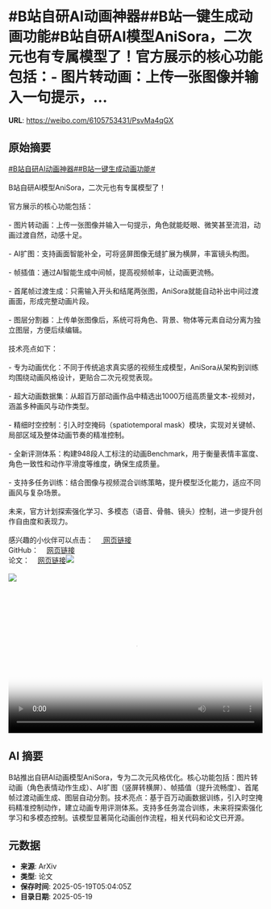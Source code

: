 # #B站自研AI动画神器##B站一键生成动画功能#B站自研AI模型AniSora，二次元也有专属模型了！官方展示的核心功能包括：- 图片转动画：上传一张图像并输入一句提示，...

**URL**: https://weibo.com/6105753431/PsvMa4qGX

## 原始摘要

<a href="https://m.weibo.cn/search?containerid=231522type%3D1%26t%3D10%26q%3D%23B%E7%AB%99%E8%87%AA%E7%A0%94AI%E5%8A%A8%E7%94%BB%E7%A5%9E%E5%99%A8%23&amp;extparam=%23B%E7%AB%99%E8%87%AA%E7%A0%94AI%E5%8A%A8%E7%94%BB%E7%A5%9E%E5%99%A8%23" data-hide=""><span class="surl-text">#B站自研AI动画神器#</span></a><a href="https://m.weibo.cn/search?containerid=231522type%3D1%26t%3D10%26q%3D%23B%E7%AB%99%E4%B8%80%E9%94%AE%E7%94%9F%E6%88%90%E5%8A%A8%E7%94%BB%E5%8A%9F%E8%83%BD%23&amp;extparam=%23B%E7%AB%99%E4%B8%80%E9%94%AE%E7%94%9F%E6%88%90%E5%8A%A8%E7%94%BB%E5%8A%9F%E8%83%BD%23" data-hide=""><span class="surl-text">#B站一键生成动画功能#</span></a><br><br>B站自研AI模型AniSora，二次元也有专属模型了！<br><br>官方展示的核心功能包括：<br><br>- 图片转动画：上传一张图像并输入一句提示，角色就能眨眼、微笑甚至流泪，动画过渡自然，动感十足。<br><br>- AI扩图：支持画面智能补全，可将竖屏图像无缝扩展为横屏，丰富镜头构图。<br><br>- 帧插值：通过AI智能生成中间帧，提高视频帧率，让动画更流畅。<br><br>- 首尾帧过渡生成：只需输入开头和结尾两张图，AniSora就能自动补出中间过渡画面，形成完整动画片段。<br><br>- 图层分割器：上传单张图像后，系统可将角色、背景、物体等元素自动分离为独立图层，方便后续编辑。<br><br>技术亮点如下：<br><br>- 专为动画优化：不同于传统追求真实感的视频生成模型，AniSora从架构到训练均围绕动画风格设计，更贴合二次元视觉表现。<br><br>- 超大动画数据集：从超百万部动画作品中精选出1000万组高质量文本-视频对，涵盖多种画风与动作类型。<br><br>- 精细时空控制：引入时空掩码（spatiotemporal mask）模块，实现对关键帧、局部区域及整体动画节奏的精准控制。<br><br>- 全新评测体系：构建948段人工标注的动画Benchmark，用于衡量表情丰富度、角色一致性和动作平滑度等维度，确保生成质量。<br><br>- 支持多任务训练：结合图像与视频混合训练策略，提升模型泛化能力，适应不同画风与复杂场景。<br><br>未来，官方计划探索强化学习、多模态（语音、骨骼、镜头）控制，进一步提升创作自由度和表现力。<br><br>感兴趣的小伙伴可以点击：<a href="https://komiko.app/zh-CN/video/AniSora" data-hide=""><span class="url-icon"><img style="width: 1rem;height: 1rem" src="https://h5.sinaimg.cn/upload/2015/09/25/3/timeline_card_small_web_default.png" referrerpolicy="no-referrer"></span> <span class="surl-text">网页链接</span></a><br>GitHub：<a href="https://weibo.cn/sinaurl?u=https%3A%2F%2Fgithub.com%2Fbilibili%2FIndex-anisora" data-hide=""><span class="url-icon"><img style="width: 1rem;height: 1rem" src="https://h5.sinaimg.cn/upload/2015/09/25/3/timeline_card_small_web_default.png" referrerpolicy="no-referrer"></span><span class="surl-text">网页链接</span></a><br>论文：<a href="https://weibo.cn/sinaurl?u=https%3A%2F%2Farxiv.org%2Fabs%2F2412.10255" data-hide=""><span class="url-icon"><img style="width: 1rem;height: 1rem" src="https://h5.sinaimg.cn/upload/2015/09/25/3/timeline_card_small_web_default.png" referrerpolicy="no-referrer"></span><span class="surl-text">网页链接</span></a><img style="" src="https://tvax3.sinaimg.cn/large/006Fd7o3ly1i1kkbs9auqj31hc0u075u.jpg" referrerpolicy="no-referrer"><br><br><img style="" src="https://tvax1.sinaimg.cn/large/006Fd7o3gy1i1kkb7qohvg31400kqkjn.gif" referrerpolicy="no-referrer"><br><br><br clear="both"><div style="clear: both"></div><video controls="controls" poster="https://tvax1.sinaimg.cn/orj480/006Fd7o3ly1i1kkbrtrg2j31hc0u075u.jpg" style="width: 100%"><source src="https://f.video.weibocdn.com/o0/4ZF8116olx08omoNAtQ401041200o4lx0E010.mp4?label=mp4_720p&amp;template=1280x720.25.0&amp;ori=0&amp;ps=1CwnkDw1GXwCQx&amp;Expires=1747634473&amp;ssig=mE3xXzDTKY&amp;KID=unistore,video"><source src="https://f.video.weibocdn.com/o0/c9MnrWhzlx08omoM7RkY01041200cISU0E010.mp4?label=mp4_hd&amp;template=852x480.25.0&amp;ori=0&amp;ps=1CwnkDw1GXwCQx&amp;Expires=1747634473&amp;ssig=%2BwIYF5AHYV&amp;KID=unistore,video"><source src="https://f.video.weibocdn.com/o0/QC9QnRSZlx08omoM7ZVe0104120087zi0E010.mp4?label=mp4_ld&amp;template=640x360.25.0&amp;ori=0&amp;ps=1CwnkDw1GXwCQx&amp;Expires=1747634473&amp;ssig=SaO8jcNaT%2F&amp;KID=unistore,video"><p>视频无法显示，请前往<a href="https://video.weibo.com/show?fid=1034%3A5167952941482019" target="_blank" rel="noopener noreferrer">微博视频</a>观看。</p></video>

## AI 摘要

B站推出自研AI动画模型AniSora，专为二次元风格优化。核心功能包括：图片转动画（角色表情动作生成）、AI扩图（竖屏转横屏）、帧插值（提升流畅度）、首尾帧过渡动画生成、图层自动分割。技术亮点：基于百万动画数据训练，引入时空掩码精准控制动作，建立动画专用评测体系。支持多任务混合训练，未来将探索强化学习和多模态控制。该模型显著简化动画创作流程，相关代码和论文已开源。

## 元数据

- **来源**: ArXiv
- **类型**: 论文
- **保存时间**: 2025-05-19T05:04:05Z
- **目录日期**: 2025-05-19
